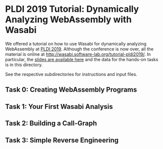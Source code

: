 # PLDI 2019 Tutorial: Dynamically Analyzing WebAssembly with Wasabi

We offered a tutorial on how to use Wasabi for dynamically analyzing WebAssembly at [PLDI 2019](https://conf.researchr.org/home/pldi-2019).
Although the conference is now over, all the material is online at http://wasabi.software-lab.org/tutorial-pldi2019/.
In particular, the [slides are available here](http://wasabi.software-lab.org/wasabi_tutorial_slides.pdf) and the data for the hands-on tasks is in this directory.

See the respective subdirectories for instructions and input files.

## Task 0: Creating WebAssembly Programs

## Task 1: Your First Wasabi Analysis

## Task 2: Building a Call-Graph

## Task 3: Simple Reverse Engineering
